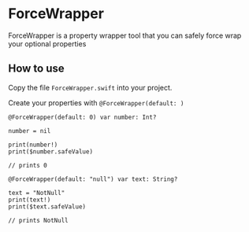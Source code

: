 # ForceWrapper

ForceWrapper is a property wrapper tool that you can safely force wrap your optional properties

How to use
------------

Copy the file `ForceWrapper.swift` into your project.

Create your properties with `@ForceWrapper(default: )`

    @ForceWrapper(default: 0) var number: Int?
    
    number = nil
    
    print(number!)
    print($number.safeValue)
    
    // prints 0
    
    @ForceWrapper(default: "null") var text: String?

    text = "NotNull"
    print(text!)
    print($text.safeValue)
  
    // prints NotNull
